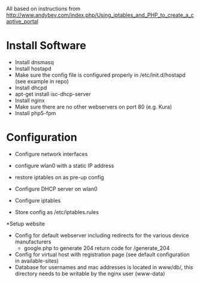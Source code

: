 All based on instructions from http://www.andybev.com/index.php/Using_iptables_and_PHP_to_create_a_captive_portal

# Install Software
* Install dnsmasq
* Install hostapd
 * Make sure the config file is configured properly in /etc/init.d/hostapd (see example in repo)
* Install dhcpd
 * apt-get install isc-dhcp-server
* Install nginx
 * Make sure there are no other webservers on port 80 (e.g. Kura)
* Install php5-fpm

# Configuration
* Configure network interfaces
 * configure wlan0 with a static IP address
 * restore iptables on as pre-up config

* Configure DHCP server on wlan0

* Configure iptables
 * Store config as /etc/iptables.rules

*Setup website
 * Config for default webserver including redirects for the various device manufacturers
   * google.php to generate 204 return code for /generate_204
 * Config for virtual host with registration page (see default configuration in available-sites)
 * Database for usernames and mac addresses is located in www/db/, this directory needs to be writable by the nginx user (www-data)

